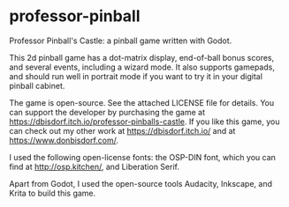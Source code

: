 # professor-pinball
Professor Pinball's Castle: a pinball game written with Godot.

This 2d pinball game has a dot-matrix display, end-of-ball bonus scores, and several events, including a wizard mode. It also supports gamepads, and should run well in portrait mode if you want to try it in your digital pinball cabinet.

The game is open-source. See the attached LICENSE file for details. You can support the developer by purchasing the game at https://dbisdorf.itch.io/professor-pinballs-castle. If you like this game, you can check out my other work at https://dbisdorf.itch.io/ and at https://www.donbisdorf.com/.

I used the following open-license fonts: the OSP-DIN font, which you can find at http://osp.kitchen/, and Liberation Serif.

Apart from Godot, I used the open-source tools Audacity, Inkscape, and Krita to build this game.
